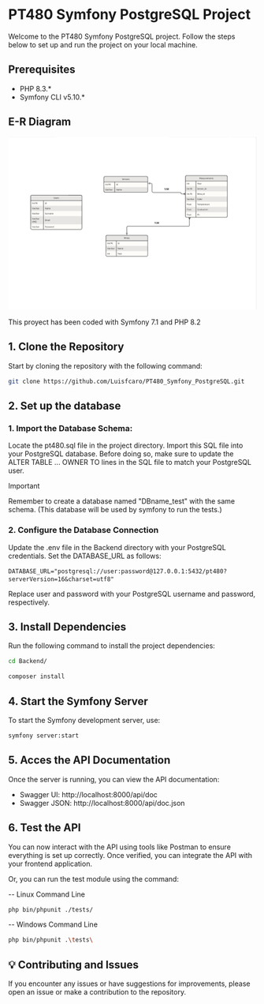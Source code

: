 # PT480 Symfony PostgreSQL Project

Welcome to the PT480 Symfony PostgreSQL project. Follow the steps below to set up and run the project on your local machine.

## Prerequisites

- PHP 8.3.*
- Symfony CLI v5.10.*

## E-R Diagram

![E-R Diagram image](Backend/public/E-R_PT480.png)

This proyect has been coded with Symfony 7.1 and PHP 8.2

## 1. Clone the Repository

Start by cloning the repository with the following command:

```bash
git clone https://github.com/Luisfcaro/PT480_Symfony_PostgreSQL.git
```

## 2. Set up the database

### 1. Import the Database Schema:

Locate the pt480.sql file in the project directory. Import this SQL file into your PostgreSQL database. Before doing so, make sure to update the ALTER TABLE ... OWNER TO lines in the SQL file to match your PostgreSQL user.

> [!IMPORTANT]
> Remember to create a database named "DBname_test" with the same schema. (This database will be used by symfony to run the tests.)

### 2. Configure the Database Connection

Update the .env file in the Backend directory with your PostgreSQL credentials. Set the DATABASE_URL as follows:

```
DATABASE_URL="postgresql://user:password@127.0.0.1:5432/pt480?serverVersion=16&charset=utf8"
```

Replace user and password with your PostgreSQL username and password, respectively.

## 3. Install Dependencies

Run the following command to install the project dependencies:

```bash
cd Backend/
```

```bash
composer install
```

## 4. Start the Symfony Server

To start the Symfony development server, use:

```bash
symfony server:start
```

## 5. Acces the API Documentation

Once the server is running, you can view the API documentation:

 - Swagger UI: http://localhost:8000/api/doc
 - Swagger JSON: http://localhost:8000/api/doc.json

## 6. Test the API

You can now interact with the API using tools like Postman to ensure everything is set up correctly. Once verified, you can integrate the API with your frontend application.

Or, you can run the test module using the command:

-- Linux Command Line

```bash
php bin/phpunit ./tests/
```

-- Windows Command Line

```bash
php bin/phpunit .\tests\
```

## 💡 Contributing and Issues

If you encounter any issues or have suggestions for improvements, please open an issue or make a contribution to the repository.